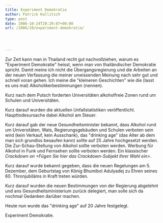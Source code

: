 ```yaml
---
title: Experiment Demokratie
author: Patrick Kollitsch
type: post
date: 2006-10-24T20:29:07+00:00
url: /2006/10/experiment-demokratie/




---
```

Zur Zeit kann man in Thailand recht gut nachvollziehen, warum es "Experiment Demokratie" heisst, wenn man von thail&auml;ndischer Demokratie spricht. Damit meine ich nicht die &Uuml;bergangsregierung und die Arbeiten an der neuen Verfassung die meiner unwissenden Meinung nach sehr gut und schnell voran gehen. Ich meine die "kleineren Geschichten" wie die (lasst es uns mal) Alkoholikerbestimmungen (nennen).

Kurz nach dem Putsch forderten Universit&auml;ten alkoholfreie Zonen rund um Schulen und Universit&auml;ten. 

Kurz darauf wurden die aktuellen Unfallstatistiken ver&ouml;ffentlicht. Haupttodesursache dabei Alkohol am Steuer. 

Kurz darauf gab der neue Gesundheitsminister bekannt, dass Alkohol rund um Universit&auml;ten, Wats, Regierungsgeb&auml;uden und Schulen verboten sein wird (kein Verkauf, kein Ausschank), das "drinking age" (das Alter ab dem man sich grundlos besaufen kann) sollte auf 25 Jahre hochgesetzt werden. Die Zur-Schau-Stellung von Alkohol sollte verboten werden. Werbung f&uuml;r Alkohol in Funk und Fernsehen sollte verboten werden. Ein klassischer _Crackdown on <F&uuml;gen Sie hier das Crackdown-Subjekt Ihrer Wahl ein>_.

Kurz darauf wurde bekannt gegeben, dass die neuen Regelungen am 5. Dezember, dem Geburtstag von K&ouml;nig Bhumibol Adulyadej zu Ehren seines 60. Thronjubil&auml;ms in Kraft treten w&uuml;rden. 

Kurz darauf wurden die neuen Bestimmungen von der Regierung abgelehnt und ans Gesundheitsministerium zur&uuml;ck delegiert, man solle sich da nochmal Gedanken dar&uuml;ber machen. 

Heute nun wurde das "drinking age" auf 20 Jahre festgelegt. 

Experiment Demokratie.